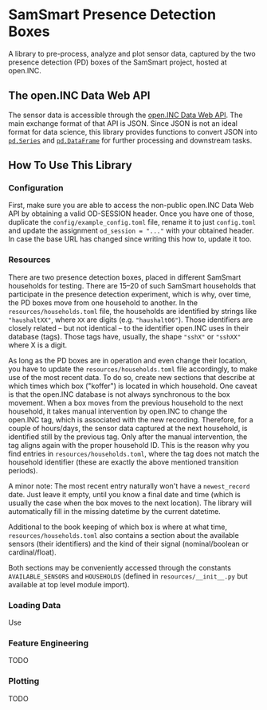 # SamSmart Presence Detection Boxes

A library to pre-process, analyze and plot sensor data, captured by the two
presence detection (PD) boxes of the SamSmart project, hosted at open.INC.

## The open.INC Data Web API

The sensor data is accessible through the [open.INC Data Web
API](https://github.com/open-inc/openware/wiki/Data-Web-API). The main exchange
format of that API is JSON. Since JSON is not an ideal format for data science,
this library provides functions to convert JSON into
[`pd.Series`](https://pandas.pydata.org/pandas-docs/stable/reference/api/pandas.Series.html)
and
[`pd.DataFrame`](https://pandas.pydata.org/pandas-docs/stable/reference/frame.html)
for further processing and downstream tasks.

## How To Use This Library

### Configuration

First, make sure you are able to access the non-public open.INC Data Web API by
obtaining a valid OD-SESSION header. Once you have one of those, duplicate the
`config/example_config.toml` file, rename it to just `config.toml` and update
the assignment `od_session = "..."` with your obtained header. In case the base
URL has changed since writing this how to, update it too.

### Resources

There are two presence detection boxes, placed in different SamSmart households
for testing. There are 15–20 of such SamSmart households that participate in the
presence detection experiment, which is why, over time, the PD boxes move from
one household to another. In the `resources/households.toml` file, the
households are identified by strings like `"haushaltXX"`, where `XX` are digits
(e.g. `"haushalt06"`). Those identifiers are closely related – but not identical
– to the identifier open.INC uses in their database (tags). Those tags have,
usually, the shape `"sshX"` or `"sshXX"` where X is a digit.

As long as the PD boxes are in operation and even change their location, you
have to update the `resources/households.toml` file accordingly, to make use of
the most recent data. To do so, create new sections that describe at which times
which box ("koffer") is located in which household. One caveat is that the
open.INC database is not always synchronous to the box movement. When a box
moves from the previous household to the next household, it takes manual
intervention by open.INC to change the open.INC tag, which is associated with
the new recording. Therefore, for a couple of hours/days, the sensor data
captured at the next household, is identified still by the previous tag. Only
after the manual intervention, the tag aligns again with the proper household
ID. This is the reason why you find entries in `resources/households.toml`,
where the tag does not match the household identifier (these are exactly the
above mentioned transition periods).

A minor note: The most recent entry naturally won't have a `newest_record` date.
Just leave it empty, until you know a final date and time (which is usually the
case when the box moves to the next location). The library will automatically
fill in the missing datetime by the current datetime.

Additional to the book keeping of which box is where at what time,
`resources/households.toml` also contains a section about the available sensors
(their identifiers) and the kind of their signal (nominal/boolean or
cardinal/float).

Both sections may be conveniently accessed through the constants
`AVAILABLE_SENSORS` and `HOUSEHOLDS` (defined in `resources/__init__.py` but
available at top level module import).

### Loading Data

Use

### Feature Engineering

TODO

### Plotting

TODO
